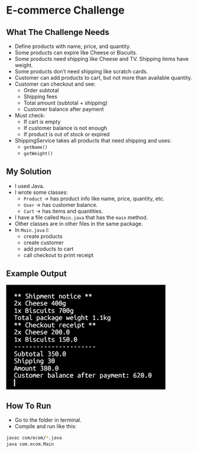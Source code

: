 # E-commerce Challenge

## What The Challenge Needs

- Define products with name, price, and quantity.
- Some products can expire like Cheese or Biscuits.
- Some products need shipping like Cheese and TV. Shipping items have weight.
- Some products don’t need shipping like scratch cards.
- Customer can add products to cart, but not more than available quantity.
- Customer can checkout and see:
  - Order subtotal
  - Shipping fees
  - Total amount (subtotal + shipping)
  - Customer balance after payment
- Must check:
  - If cart is empty
  - If customer balance is not enough
  - If product is out of stock or expired
- ShippingService takes all products that need shipping and uses:
  - `getName()`
  - `getWeight()`

## My Solution

- I used Java.
- I wrote some classes:
  - `Product` → has product info like name, price, quantity, etc.
  - `User` → has customer balance.
  - `Cart` → has items and quantities.
- I have a file called `Main.java` that has the `main` method.
- Other classes are in other files in the same package.
- In `Main.java` I:
  - create products
  - create customer
  - add products to cart
  - call checkout to print receipt
  
## Example Output 
![alt text](Imgs/image.png)

## How To Run
- Go to the folder in terminal.
- Compile and run like this:

```bash
javac com/ecom/*.java
java com.ecom.Main
```


